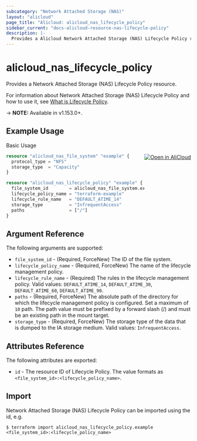 ```yaml
---
subcategory: "Network Attached Storage (NAS)"
layout: "alicloud"
page_title: "Alicloud: alicloud_nas_lifecycle_policy"
sidebar_current: "docs-alicloud-resource-nas-lifecycle-policy"
description: |-
  Provides a Alicloud Network Attached Storage (NAS) Lifecycle Policy resource.
---
```


# alicloud\_nas\_lifecycle\_policy

Provides a Network Attached Storage (NAS) Lifecycle Policy resource.

For information about Network Attached Storage (NAS) Lifecycle Policy and how to use it, see [What is Lifecycle Policy](https://www.alibabacloud.com/help/en/doc-detail/169362.html).

-> **NOTE:** Available in v1.153.0+.

## Example Usage
<div class="oics-button" style="float: right;margin: 0 0 -40px 0;">
  <a href="https://api.aliyun.com/api-tools/terraform?resource=alicloud_nas_lifecycle_policy&exampleId=53f1763f-e56f-8458-40ec-937ff0fe4064c4c33cc1&activeTab=example&spm=docs.r.nas_lifecycle_policy.0.53f1763fe5" target="_blank">
    <img alt="Open in AliCloud" src="https://img.alicdn.com/imgextra/i1/O1CN01hjjqXv1uYUlY56FyX_!!6000000006049-55-tps-254-36.svg" style="max-height: 44px; margin: 32px auto; max-width: 100%;">
  </a>
</div>

Basic Usage

```terraform
resource "alicloud_nas_file_system" "example" {
  protocol_type = "NFS"
  storage_type  = "Capacity"
}

resource "alicloud_nas_lifecycle_policy" "example" {
  file_system_id        = alicloud_nas_file_system.example.id
  lifecycle_policy_name = "terraform-example"
  lifecycle_rule_name   = "DEFAULT_ATIME_14"
  storage_type          = "InfrequentAccess"
  paths                 = ["/"]
}
```

## Argument Reference

The following arguments are supported:

* `file_system_id` - (Required, ForceNew) The ID of the file system.
* `lifecycle_policy_name` - (Required, ForceNew) The name of the lifecycle management policy.
* `lifecycle_rule_name` - (Required) The rules in the lifecycle management policy. Valid values: `DEFAULT_ATIME_14`, `DEFAULT_ATIME_30`, `DEFAULT_ATIME_60`, `DEFAULT_ATIME_90`.
* `paths` - (Required, ForceNew) The absolute path of the directory for which the lifecycle management policy is configured. Set a maximum of `10` path. The path value must be prefixed by a forward slash (/) and must be an existing path in the mount target.
* `storage_type` - (Required, ForceNew) The storage type of the data that is dumped to the IA storage medium. Valid values: `InfrequentAccess`.

## Attributes Reference

The following attributes are exported:

* `id` - The resource ID of Lifecycle Policy. The value formats as `<file_system_id>:<lifecycle_policy_name>`.

## Import

Network Attached Storage (NAS) Lifecycle Policy can be imported using the id, e.g.

```shell
$ terraform import alicloud_nas_lifecycle_policy.example <file_system_id>:<lifecycle_policy_name>
```